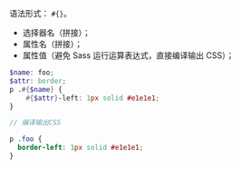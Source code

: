 语法形式： `#{}`。

- 选择器名（拼接）；
- 属性名（拼接）；
- 属性值（避免 Sass 运行运算表达式，直接编译输出 CSS）；

```scss
$name: foo;
$attr: border;
p .#{$name} {
    #{$attr}-left: 1px solid #e1e1e1;
}

// 编译输出CSS

p .foo {
  border-left: 1px solid #e1e1e1;
}
```
